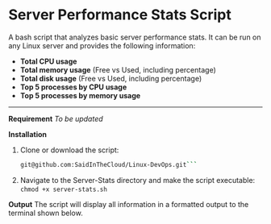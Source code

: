 # Server Performance Stats Script

A bash script that analyzes basic server performance stats. It can be run on any Linux server and provides the following information:

- **Total CPU usage**
- **Total memory usage** (Free vs Used, including percentage)
- **Total disk usage** (Free vs Used, including percentage)
- **Top 5 processes by CPU usage**
- **Top 5 processes by memory usage**

---

**Requirement**
*To be updated*

**Installation**

1. Clone or download the script:
   ```bash
   git@github.com:SaidInTheCloud/Linux-DevOps.git```

2. Navigate to the Server-Stats directory and make the script executable:
     ```chmod +x server-stats.sh```
   
**Output**
The script will display all information in a formatted output to the terminal shown below.


